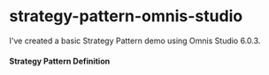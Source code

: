 # strategy-pattern-omnis-studio
I've created a basic Strategy Pattern demo using Omnis Studio 6.0.3.  
#### Strategy Pattern Definition

